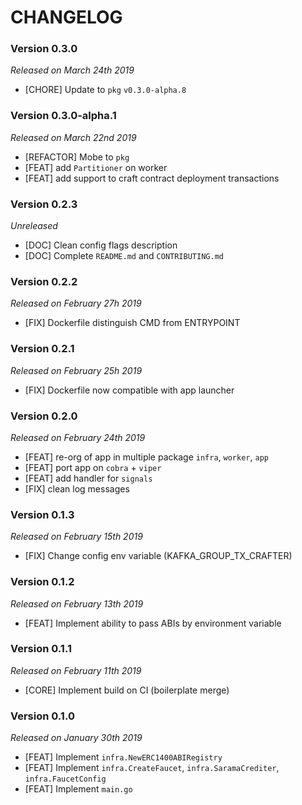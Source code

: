 # CHANGELOG

### Version 0.3.0

*Released on March 24th 2019*

- [CHORE] Update to `pkg` `v0.3.0-alpha.8`

### Version 0.3.0-alpha.1

*Released on March 22nd 2019*

- [REFACTOR] Mobe to `pkg`
- [FEAT] add `Partitioner` on worker
- [FEAT] add support to craft contract deployment transactions

### Version 0.2.3

*Unreleased*

- [DOC] Clean config flags description
- [DOC] Complete ```README.md``` and ```CONTRIBUTING.md```

### Version 0.2.2

*Released on February 27h 2019*

- [FIX] Dockerfile distinguish CMD from ENTRYPOINT

### Version 0.2.1

*Released on February 25h 2019*

- [FIX] Dockerfile now compatible with app launcher
  

### Version 0.2.0

*Released on February 24th 2019*

- [FEAT] re-org of app in multiple package `infra`, `worker`, `app`
- [FEAT] port app on `cobra` + `viper`
- [FEAT] add handler for `signals`
- [FIX] clean log messages
  
### Version 0.1.3

*Released on February 15th 2019*

- [FIX] Change config env variable (KAFKA_GROUP_TX_CRAFTER)

### Version 0.1.2

*Released on February 13th 2019*

- [FEAT] Implement ability to pass ABIs by environment variable


### Version 0.1.1

*Released on February 11th 2019*

- [CORE] Implement build on CI (boilerplate merge)


### Version 0.1.0

*Released on January 30th 2019*

- [FEAT] Implement `infra.NewERC1400ABIRegistry`
- [FEAT] Implement `infra.CreateFaucet`, `infra.SaramaCrediter`, `infra.FaucetConfig`
- [FEAT] Implement `main.go` 